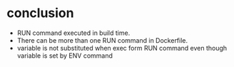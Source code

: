 # conclusion
- RUN command executed in build time.
- There can be more than one RUN command in Dockerfile.
- variable is not substituted when exec form RUN command even though variable is set by ENV command
